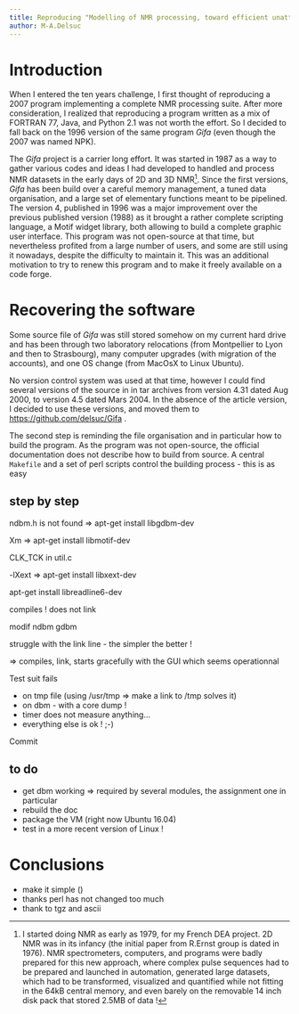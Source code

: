 ```yaml
---
title: Reproducing "Modelling of NMR processing, toward efficient unattended processing of NMR experiments"
author: M-A.Delsuc
---
```


# Introduction
When I entered the ten years challenge, I first thought of reproducing a 2007 program implementing a complete NMR processing suite.
After more consideration, I realized that reproducing a program written as a mix of FORTRAN 77, Java, and Python 2.1 was not worth the effort.
So I decided to fall back on the 1996 version of the same program *Gifa* (even though the 2007 was named NPK). 

The *Gifa* project is a carrier long effort.
It was started in 1987 as a way to gather various codes and ideas I had developed to handled and process  NMR datasets in the early days of 2D and 3D NMR[^1].
Since the first versions, *Gifa* has been build over a careful memory management, a tuned data organisation, and a large set of elementary functions meant to be pipelined. 
The version 4, published in 1996 was a major improvement over the previous published version (1988) as it brought a rather complete scripting language, a Motif widget library, both allowing to build a complete graphic user interface.
This program was not open-source at that time, but nevertheless profited from a large number of users, and some are still using it nowadays, despite the difficulty to maintain it.
This was an additional motivation to try to renew this program and to make it freely available on a code forge.

[^1]: I started doing NMR as early as 1979, for my French DEA project.
2D NMR was in its infancy (the initial paper from R.Ernst group is dated in 1976).
NMR spectrometers, computers, and programs were badly prepared for this new approach, where complex pulse sequences had to be prepared and launched in automation, generated large datasets, which had to be transformed, visualized and quantified while not fitting in the 64kB central memory, and even barely on the removable 14 inch disk pack that stored 2.5MB of data !

# Recovering the software
Some source file of *Gifa* was still stored somehow on my current hard drive and has been through two laboratory relocations (from Montpellier to Lyon and then to Strasbourg), many computer upgrades (with migration of the accounts), and one OS change (from MacOsX to Linux Ubuntu).

No version control system was used at that time, however I could find several versions of the source in in tar archives from version 4.31  dated Aug 2000, to version 4.5 dated Mars 2004.
In the absence of the article version, I decided to use these versions, and moved them to https://github.com/delsuc/Gifa .

The second step is reminding the file organisation and in particular how to build the program.
As the program was not open-source, the official documentation does not describe how to build from source.
A central `Makefile` and a set of perl scripts control the building process - this is as easy

## step by step
ndbm.h is not found => apt-get install libgdbm-dev

Xm => apt-get install libmotif-dev

CLK_TCK in util.c

-lXext => apt-get install libxext-dev

apt-get install libreadline6-dev

compiles ! does not link

modif ndbm gdbm

struggle with the link line - the simpler the better !

=> compiles, link, starts gracefully with the GUI which seems operationnal

Test suit fails

- on tmp file (using /usr/tmp => make a link to /tmp solves it)
- on dbm - with a core dump !
- timer does not measure anything...
- everything else is ok ! ;-)

Commit

## to do
- get dbm working => required by several modules, the assignment one in particular
- rebuild the doc
- package the VM (right now Ubuntu 16.04)
- test in a more recent version of Linux !

# Conclusions
- make it simple ()
- thanks perl has not changed too much 
- thank to tgz and ascii
